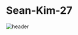 # Sean-Kim-27

![header](https://capsule-render.vercel.app/api?type=waving&color=gradient&height=300&section=header&text=SeanKim's%20World&fontSize=60)


